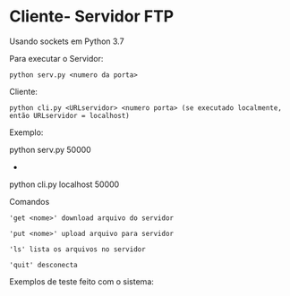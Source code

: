 # Cliente- Servidor FTP

Usando sockets em Python 3.7

Para executar o Servidor:

    python serv.py <numero da porta>
  
    
Cliente:

    python cli.py <URLservidor> <numero porta> (se executado localmente, então URLservidor = localhost)
    
Exemplo:

python serv.py 50000

-
python cli.py localhost 50000

Comandos

    'get <nome>' download arquivo do servidor

    'put <nome>' upload arquivo para servidor

    'ls' lista os arquivos no servidor

    'quit' desconecta

Exemplos de teste feito com o sistema:


